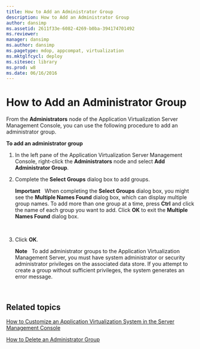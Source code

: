 ```yaml
---
title: How to Add an Administrator Group
description: How to Add an Administrator Group
author: dansimp
ms.assetid: 2611f33e-6082-4269-b0ba-394174701492
ms.reviewer: 
manager: dansimp
ms.author: dansimp
ms.pagetype: mdop, appcompat, virtualization
ms.mktglfcycl: deploy
ms.sitesec: library
ms.prod: w8
ms.date: 06/16/2016
---
```



# How to Add an Administrator Group


From the **Administrators** node of the Application Virtualization Server Management Console, you can use the following procedure to add an administrator group.

**To add an administrator group**

1.  In the left pane of the Application Virtualization Server Management Console, right-click the **Administrators** node and select **Add Administrator Group**.

2.  Complete the **Select Groups** dialog box to add groups.

    **Important**  
    When completing the **Select Groups** dialog box, you might see the **Multiple Names Found** dialog box, which can display multiple group names. To add more than one group at a time, press **Ctrl** and click the name of each group you want to add. Click **OK** to exit the **Multiple Names Found** dialog box.

     

3.  Click **OK**.

    **Note**  
    To add administrator groups to the Application Virtualization Management Server, you must have system administrator or security administrator privileges on the associated data store. If you attempt to create a group without sufficient privileges, the system generates an error message.

     

## Related topics


[How to Customize an Application Virtualization System in the Server Management Console](how-to-customize-an-application-virtualization-system-in-the-server-management-console.md)

[How to Delete an Administrator Group](how-to-delete-an-administrator-group.md)

 

 





